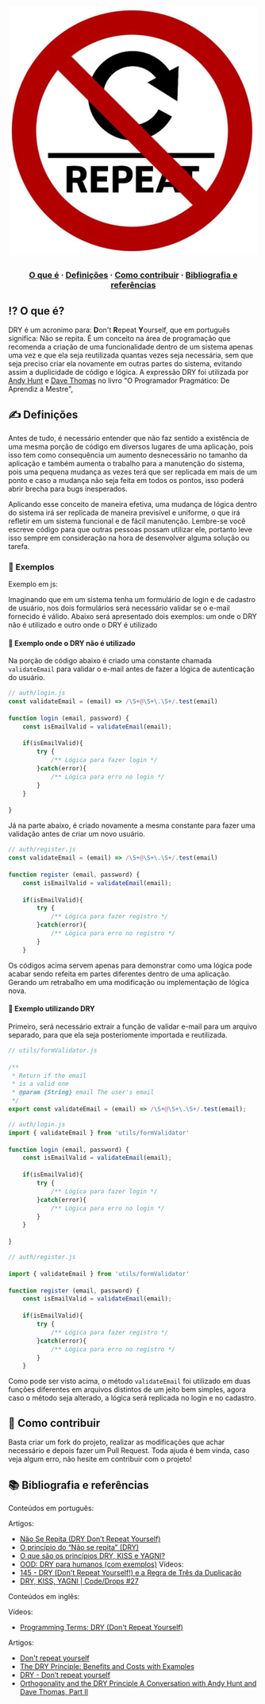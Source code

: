 <h1 align="center">
<img src="https://raw.githubusercontent.com/Gabrielpatrola/programming-principles/master/DRY/assets/dry.jpeg" alt="DRY" width="500"/>
</h1>

<h3 align="center">
  <a href="#-o-que-é">O que é</a>
  <span> · </span>
  <a href="#%EF%B8%8F-definições">Definições</a>
  <span> · </span>
  <a href="#-como-contribuir">Como contribuir</a>
  <span> · </span>
  <a href="#-bibliografia-e-referências">Bibliografia e referências</a>
</h3>

## ⁉ O que é?

DRY é um acronimo para: **D**on't **R**epeat **Y**ourself, que em português significa: Não se repita. É um conceito na área de programação que recomenda a criação de uma funcionalidade dentro de um sistema apenas uma vez e que ela seja reutilizada quantas vezes seja necessária, sem que seja preciso criar ela novamente em outras partes do sistema, evitando assim a duplicidade de código e lógica. A expressão DRY foi utilizada por [Andy Hunt](https://www.google.com/search?sxsrf=AOaemvIxTOD2GJWPN_i3VohUpQJi1ATzPg:1637634288615&q=Andy+Hunt&stick=H4sIAAAAAAAAAOPgE-LUz9U3MM7KjjdWAjPTLPKMkrRkspOt9JPy87P1y4syS0pS8-LL84uyrRJLSzLyixaxcjrmpVQqeJTmlexgZQQASXqTxkUAAAA&sa=X&ved=2ahUKEwjysq2Qt630AhW9rJUCHRvQCl4QmxMoAXoECC4QAw) e [Dave Thomas](https://www.google.com/search?sxsrf=AOaemvIxTOD2GJWPN_i3VohUpQJi1ATzPg:1637634288615&q=Dave+Thomas&stick=H4sIAAAAAAAAAOPgE-LUz9U3MM7KjjdWAjMty1LKDbRkspOt9JPy87P1y4syS0pS8-LL84uyrRJLSzLyixaxcrsklqUqhGTk5yYW72BlBACct2HlRwAAAA&sa=X&ved=2ahUKEwjysq2Qt630AhW9rJUCHRvQCl4QmxMoAnoECC4QBA) no livro "O Programador Pragmático: De Aprendiz a Mestre",


## ✍️ Definições

Antes de tudo, é necessário entender que não faz sentido a existência de uma mesma porção de código em diversos lugares de uma aplicação, pois isso tem como consequência um aumento desnecessário no tamanho da aplicação e também aumenta o trabalho para a manutenção do sistema, pois uma pequena mudança as vezes terá que ser replicada em mais de um ponto e caso a mudança não seja feita em todos os pontos, isso poderá abrir brecha para bugs inesperados.

Aplicando esse conceito de maneira efetiva, uma mudança de lógica dentro do sistema irá ser replicada de maneira previsível e uniforme, o que irá refletir em um sistema funcional e de fácil manutenção. Lembre-se você escreve código para que outras pessoas possam utilizar ele, portanto leve isso sempre em consideração na hora de desenvolver alguma solução ou tarefa.

### 👾 Exemplos

Exemplo em js:

Imaginando que em um sistema tenha um formulário de login e de cadastro de usuário, nos dois formulários será necessário validar se o e-mail fornecido é válido. Abaixo será apresentado dois exemplos: um onde o DRY não é utilizado e outro onde o DRY é utilizado

#### 🐛 Exemplo onde o DRY não é utilizado

Na porção de código abaixo é criado uma constante chamada `validateEmail` para validar o e-mail antes de fazer a lógica de autenticação do usuário.
```js
// auth/login.js
const validateEmail = (email) => /\S+@\S+\.\S+/.test(email)

function login (email, password) {
    const isEmailValid = validateEmail(email);

    if(isEmailValid){
        try {
            /** Lógica para fazer login */
        }catch(error){
            /** Lógica para erro no login */
        }
    }

}
```

Já na parte abaixo, é criado novamente a mesma constante para fazer uma validação antes de criar um novo usuário.

```js
// auth/register.js
const validateEmail = (email) => /\S+@\S+\.\S+/.test(email)

function register (email, password) {
    const isEmailValid = validateEmail(email);

    if(isEmailValid){
        try {
            /** Lógica para fazer registro */
        }catch(error){
            /** Lógica para erro no registro */
        }
    }

```

Os códigos acima servem apenas para demonstrar como uma lógica pode acabar sendo refeita em partes diferentes dentro de uma aplicação. Gerando um retrabalho em uma modificação ou implementação de lógica nova.

#### 🚀 Exemplo utilizando DRY

Primeiro, será necessário extrair a função de validar e-mail para um arquivo separado, para que ela seja posteriomente importada e reutilizada.

```js
// utils/formValidator.js

/**
 * Return if the email
 * is a valid one
 * @param {String} email The user's email
 */
export const validateEmail = (email) => /\S+@\S+\.\S+/.test(email);
```

```js
// auth/login.js
import { validateEmail } from 'utils/formValidator'

function login (email, password) {
    const isEmailValid = validateEmail(email);

    if(isEmailValid){
        try {
            /** Lógica para fazer login */
        }catch(error){
            /** Lógica para erro no login */
        }
    }

}
```

```js
// auth/register.js

import { validateEmail } from 'utils/formValidator'

function register (email, password) {
    const isEmailValid = validateEmail(email);

    if(isEmailValid){
        try {
            /** Lógica para fazer registro */
        }catch(error){
            /** Lógica para erro no registro */
        }
    }

```

Como pode ser visto acima, o método `validateEmail` foi utilizado em duas funções diferentes em arquivos distintos de um jeito bem simples, agora caso o método seja alterado, a lógica será replicada no login e no cadastro.


## 💪 Como contribuir

Basta criar um fork do projeto, realizar as modificações que achar necessário e depois fazer um Pull Request.
Toda ajuda é bem vinda, caso veja algum erro, não hesite em contribuir com o projeto!

## 📚 Bibliografia e referências

Conteúdos em português:

Artigos:
- [Não Se Repita (DRY Don’t Repeat Yourself)](https://medium.com/@rafaelsouzaim/n%C3%A3o-se-repita-dry-dont-repeat-yourself-40da33289bcf)
- [O princípio do “Não se repita” (DRY)](https://www.profissionaisti.com.br/o-principio-do-nao-se-repita-dry/)
- [O que são os princípios DRY, KISS e YAGNI?](https://pt.stackoverflow.com/questions/23052/o-que-s%C3%A3o-os-princ%C3%ADpios-dry-kiss-e-yagni)
- [OOD: DRY para humanos (com exemplos)](https://adrianolisboa.com/ood-dry-para-humanos-com-exemplos/)
Vídeos:
- [145 - DRY (Don't Repeat Yourself!) e a Regra de Três da Duplicação](https://www.youtube.com/watch?v=uRih-n6jDbw)
- [DRY, KISS, YAGNI | Code/Drops #27](https://www.youtube.com/watch?v=5yJ_cAUrpQcA)

Conteúdos em inglês:

Vídeos:
- [Programming Terms: DRY (Don't Repeat Yourself)](https://www.youtube.com/watch?v=IGH4-ZhfVDk)

Artigos:
- [Don't repeat yourself](https://en.wikipedia.org/wiki/Don%27t_repeat_yourself)
- [The DRY Principle: Benefits and Costs with Examples](https://thevaluable.dev/dry-principle-cost-benefit-example/)
- [DRY - Don’t repeat yourself](https://blog.oliverjumpertz.dev/dry-dont-repeat-yourself)
- [Orthogonality and the DRY Principle A Conversation with Andy Hunt and Dave Thomas, Part II](https://www.artima.com/articles/orthogonality-and-the-dry-principle)
